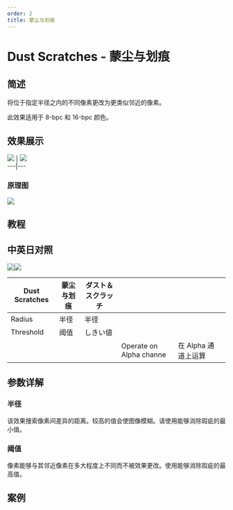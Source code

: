 ```yaml
---
order: 2
title: 蒙尘与划痕
---
```


# Dust Scratches - 蒙尘与划痕

## 简述

将位于指定半径之内的不同像素更改为更类似邻近的像素。

此效果适用于 8-bpc 和 16-bpc 颜色。

## 效果展示

![](https://cdn.yuelili.com/20220103213732.png) |
![](https://cdn.yuelili.com/20220103213758.png)  
---|---

### 原理图

![](https://cdn.yuelili.com/20220103214546.png)

## 教程

## 中英日对照

![](https://cdn.yuelili.com/20220103213414.png)![](https://cdn.yuelili.com/20220103213419.png)

| Dust Scratches | 蒙尘与划痕 | ダスト＆スクラッチ |                         |                     |     |
| -------------- | ---------- | ------------------ | ----------------------- | ------------------- | --- |
| Radius         | 半径       | 半径               |                         |                     |     |
| Threshold      | 阈值       | しきい値           |                         |                     |     |
|                |            |                    | Operate on Alpha channe | 在 Alpha 通道上运算 |     |

## 参数详解

### 半径

该效果搜索像素间差异的距离。较高的值会使图像模糊。请使用能够消除瑕疵的最小值。

### 阈值

像素能够与其邻近像素在多大程度上不同而不被效果更改。使用能够消除瑕疵的最高值。

## 案例
